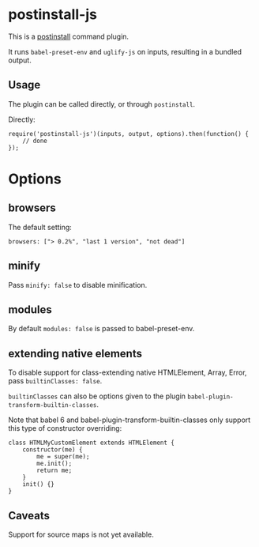postinstall-js
==============

This is a [postinstall](http://github.com/kapouer/postintall) command plugin.

It runs `babel-preset-env` and `uglify-js` on inputs, resulting in a bundled output.

Usage
-----

The plugin can be called directly, or through `postinstall`.

Directly:
```
require('postinstall-js')(inputs, output, options).then(function() {
	// done
});
```

Options
=======

browsers
--------

The default setting:
```
browsers: ["> 0.2%", "last 1 version", "not dead"]
```

minify
------

Pass `minify: false` to disable minification.


modules
-------

By default `modules: false` is passed to babel-preset-env.


extending native elements
-------------------------

To disable support for class-extending native HTMLElement, Array, Error, pass
`builtinClasses: false`.

`builtinClasses` can also be options given to the plugin
`babel-plugin-transform-builtin-classes`.

Note that babel 6 and babel-plugin-transform-builtin-classes only support this
type of constructor overriding:

```
class HTMLMyCustomElement extends HTMLElement {
	constructor(me) {
		me = super(me);
		me.init();
		return me;
	}
	init() {}
}
```


Caveats
-------

Support for source maps is not yet available.

